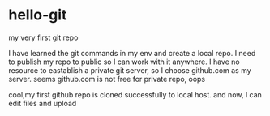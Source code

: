 # hello-git
my very first git repo

I have learned the git commands in my env and create a local repo.
I need to publish my repo to public so I can work with it anywhere.
I have no resource to eastablish a private git server, so I choose github.com as my server.
seems github.com is not free for private repo, oops

cool,my first github repo is cloned successfully to local host.
and now, I can edit files and upload
